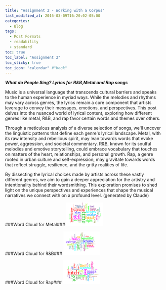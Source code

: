 ```yaml
---
title: "Assignment 2 - Working with a Corpus"
last_modified_at: 2016-03-09T16:20:02-05:00
categories:
  - Blog
tags:
  - Post Formats
  - readability
  - standard
toc: true
toc_label: "Assignment 2"
toc_sticky: true
toc_icon: "calendar" #"book"
---
```


***What do People Sing? Lyrics for R&B,Metal and Rap songs***

Music is a universal language that transcends cultural barriers and speaks to the human experience in myriad ways. While the melodies and rhythms may vary across genres, the lyrics remain a core component that artists leverage to convey their messages, emotions, and perspectives. This post delves into the nuanced world of lyrical content, exploring how different genres like metal, R&B, and rap favor certain words and themes over others.

Through a meticulous analysis of a diverse selection of songs, we'll uncover the linguistic patterns that define each genre's lyrical landscape. Metal, with its raw intensity and rebellious spirit, may lean towards words that evoke power, aggression, and societal commentary. R&B, known for its soulful melodies and emotive storytelling, could embrace vocabulary that touches on matters of the heart, relationships, and personal growth. Rap, a genre rooted in urban culture and self-expression, may gravitate towards words that reflect struggle, resilience, and the gritty realities of life.

By dissecting the lyrical choices made by artists across these vastly different genres, we aim to gain a deeper appreciation for the artistry and intentionality behind their wordsmithing. This exploration promises to shed light on the unique perspectives and experiences that shape the musical narratives we connect with on a profound level.
(generated by Claude)

###Word Cloud for Metal###
<img src="/assets/images/assignment2_corpus/metal-cloud.jpg" style="zoom:25%;" />

###Word Cloud for R&B###
<img src="/assets/images/assignment2_corpus/rnb_cloud.jpg" style="zoom:25%;" />

###Word Cloud for Rap###
<img src="/assets/images/assignment2_corpus/rap_cloud.jpg" style="zoom:25%;" />


